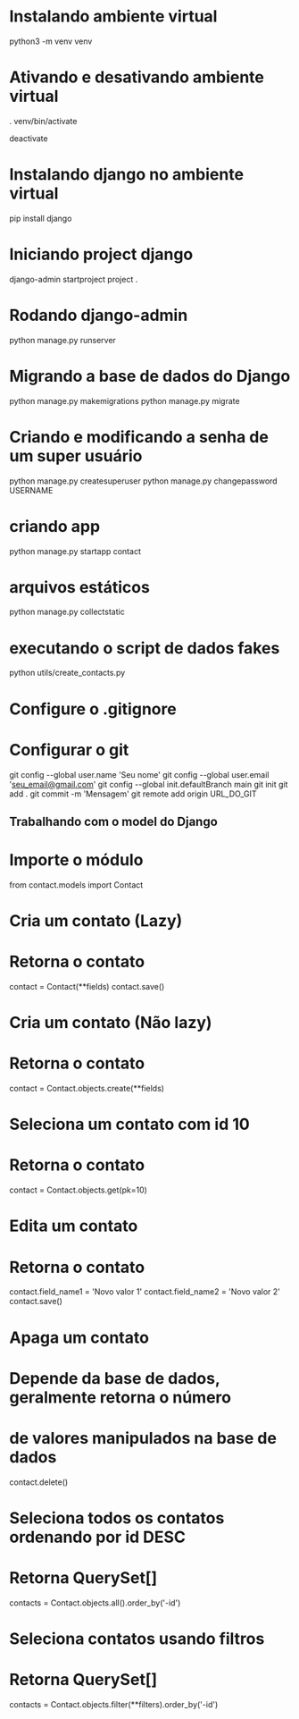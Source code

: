 # Instalando ambiente virtual
python3 -m venv venv

# Ativando e desativando ambiente virtual
. venv/bin/activate

deactivate

# Instalando django no ambiente virtual
pip install django

# Iniciando project django
django-admin startproject project .

# Rodando django-admin
python manage.py runserver

# Migrando a base de dados do Django
python manage.py makemigrations
python manage.py migrate

# Criando e modificando a senha de um super usuário
python manage.py createsuperuser
python manage.py changepassword USERNAME

# criando app
python manage.py startapp contact

# arquivos estáticos
python manage.py collectstatic

# executando o script de dados fakes
python utils/create_contacts.py

# Configure o .gitignore
# Configurar o git
git config --global user.name 'Seu nome'
git config --global user.email 'seu_email@gmail.com'
git config --global init.defaultBranch main
git init
git add .
git commit -m 'Mensagem'
git remote add origin URL_DO_GIT


## Trabalhando com o model do Django
# Importe o módulo
from contact.models import Contact
# Cria um contato (Lazy)
# Retorna o contato
contact = Contact(**fields)
contact.save()
# Cria um contato (Não lazy)
# Retorna o contato
contact = Contact.objects.create(**fields)
# Seleciona um contato com id 10
# Retorna o contato
contact = Contact.objects.get(pk=10)
# Edita um contato
# Retorna o contato
contact.field_name1 = 'Novo valor 1'
contact.field_name2 = 'Novo valor 2'
contact.save()
# Apaga um contato
# Depende da base de dados, geralmente retorna o número
# de valores manipulados na base de dados
contact.delete()
# Seleciona todos os contatos ordenando por id DESC
# Retorna QuerySet[]
contacts = Contact.objects.all().order_by('-id')
# Seleciona contatos usando filtros
# Retorna QuerySet[]
contacts = Contact.objects.filter(**filters).order_by('-id')